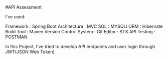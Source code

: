 #API Assessment

I've used:

Framework : Spring Boot
Architecture : MVC
SQL : MYSQLi
ORM : Hibernate
Build Tool : Maven
Version Control System : Git
Editor : STS
API Testing : POSTMAN

In this Project, I've tried to develop API endpoints and user login through JWT(JSON Web Token)


